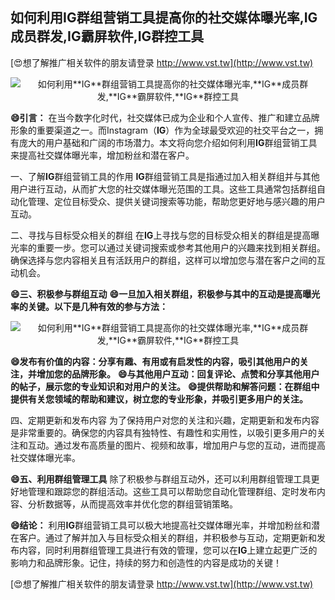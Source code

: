 ## **如何利用**IG**群组营销工具提高你的社交媒体曝光率,**IG**成员群发,**IG**霸屏软件,**IG**群控工具**

[😍想了解推广相关软件的朋友请登录 http://www.vst.tw](http://www.vst.tw)

 <center><img src="https://vst.tw/MP4/tuiguang/png/7.png" alt="如何利用**IG**群组营销工具提高你的社交媒体曝光率,**IG**成员群发,**IG**霸屏软件,**IG**群控工具"></center>

**😄引言：**
在当今数字化时代，社交媒体已成为企业和个人宣传、推广和建立品牌形象的重要渠道之一。而Instagram（**IG**）作为全球最受欢迎的社交平台之一，拥有庞大的用户基础和广阔的市场潜力。本文将向您介绍如何利用**IG**群组营销工具来提高社交媒体曝光率，增加粉丝和潜在客户。

一、了解**IG**群组营销工具的作用
**IG**群组营销工具是指通过加入相关群组并与其他用户进行互动，从而扩大您的社交媒体曝光范围的工具。这些工具通常包括群组自动化管理、定位目标受众、提供关键词搜索等功能，帮助您更好地与感兴趣的用户互动。

二、寻找与目标受众相关的群组
在**IG**上寻找与您的目标受众相关的群组是提高曝光率的重要一步。您可以通过关键词搜索或参考其他用户的兴趣来找到相关群组。确保选择与您内容相关且有活跃用户的群组，这样可以增加您与潜在客户之间的互动机会。

**😄三、积极参与群组互动**
**😄一旦加入相关群组，积极参与其中的互动是提高曝光率的关键。以下是几种有效的参与方法：**

 <center><img src="https://vst.tw/MP4/tuiguang/png/2.png" alt="如何利用**IG**群组营销工具提高你的社交媒体曝光率,**IG**成员群发,**IG**霸屏软件,**IG**群控工具"></center>

**😄发布有价值的内容：分享有趣、有用或有启发性的内容，吸引其他用户的关注，并增加您的品牌形象。**
**😄与其他用户互动：回复评论、点赞和分享其他用户的帖子，展示您的专业知识和对用户的关注。**
**😄提供帮助和解答问题：在群组中提供有关您领域的帮助和建议，树立您的专业形象，并吸引更多用户的关注。**

四、定期更新和发布内容
为了保持用户对您的关注和兴趣，定期更新和发布内容是非常重要的。确保您的内容具有独特性、有趣性和实用性，以吸引更多用户的关注和互动。通过发布高质量的图片、视频和故事，增加用户与您的互动，进而提高社交媒体曝光率。

**😄五、利用群组管理工具**
除了积极参与群组互动外，还可以利用群组管理工具更好地管理和跟踪您的群组活动。这些工具可以帮助您自动化管理群组、定时发布内容、分析数据等，从而提高效率并优化您的群组营销策略。

**😄结论：**
利用**IG**群组营销工具可以极大地提高社交媒体曝光率，并增加粉丝和潜在客户。通过了解并加入与目标受众相关的群组，并积极参与互动，定期更新和发布内容，同时利用群组管理工具进行有效的管理，您可以在**IG**上建立起更广泛的影响力和品牌形象。记住，持续的努力和创造性的内容是成功的关键！

[😍想了解推广相关软件的朋友请登录 http://www.vst.tw](http://www.vst.tw)



